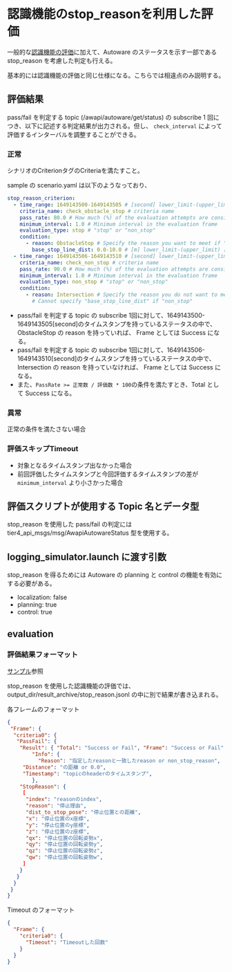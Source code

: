 # 認識機能のstop_reasonを利用した評価

一般的な[認識機能の評価](/docs/use_case/perception.ja.md)に加えて、Autoware のステータスを示す一部である stop_reason を考慮した判定も行える。

基本的には認識機能の評価と同じ仕様になる。こちらでは相違点のみ説明する。

## 評価結果

pass/fail を判定する topic (/awapi/autoware/get/status) の subscribe 1 回につき、以下に記述する判定結果が出力される。但し、 `check_interval` によって評価するインターバルを調整することができる。

### 正常

シナリオのCriterionタグのCriteriaを満たすこと。

sample の scenario.yaml は以下のようなっており、

```yaml
stop_reason_criterion:
  - time_range: 1649143500-1649143505 # [second] lower_limit-(upper_limit) [Upper limit can be omitted. If omitted value is int(1.7976931348623157e+308)]
    criteria_name: check_obstacle_stop # criteria name
    pass_rate: 80.0 # How much (%) of the evaluation attempts are considered successful.
    minimum_interval: 1.0 # Minimum interval in the evaluation frame
    evaluation_type: stop # "stop" or "non_stop"
    condition:
      - reason: ObstacleStop # Specify the reason you want to meet if "stop"
        base_stop_line_dist: 0.0-10.0 # [m] lower_limit-(upper_limit) [Upper limit can be omitted. If omitted value is 1.7976931348623157e+308]
  - time_range: 1649143506-1649143510 # [second] lower_limit-(upper_limit) [Upper limit can be omitted. If omitted value is int(1.7976931348623157e+308)]
    criteria_name: check_non_stop # criteria name
    pass_rate: 90.0 # How much (%) of the evaluation attempts are considered successful.
    minimum_interval: 1.0 # Minimum interval in the evaluation frame
    evaluation_type: non_stop # "stop" or "non_stop"
    condition:
      - reason: Intersection # Specify the reason you do not want to meet if "non_stop"
        # Cannot specify "base_stop_line_dist" if "non_stop"
```

- pass/fail を判定する topic の subscribe 1回に対して、1649143500-1649143505[second]のタイムスタンプを持っているステータスの中で、 ObstacleStop の reason を持っていれば、 Frame としては Success になる。
- pass/fail を判定する topic の subscribe 1回に対して、1649143506-1649143510[second]のタイムスタンプを持っているステータスの中で、Intersection の reason を持っていなければ、 Frame としては Success になる。
- また、`PassRate >= 正常数 / 評価数 * 100`の条件を満たすとき、Total として Success になる。

### 異常

正常の条件を満たさない場合

### 評価スキップTimeout

- 対象となるタイムスタンプ出なかった場合
- 前回評価したタイムスタンプと今回評価するタイムスタンプの差が `minimum_interval` より小さかった場合

## 評価スクリプトが使用する Topic 名とデータ型

stop_reason を使用した pass/fail の判定には tier4_api_msgs/msg/AwapiAutowareStatus 型を使用する。

## logging_simulator.launch に渡す引数

stop_reason を得るためには Autoware の planning と control の機能を有効にする必要がある。

- localization: false
- planning: true
- control: true

## evaluation

### 評価結果フォーマット

[サンプル](https://github.com/tier4/driving_log_replayer_v2/blob/develop/sample/perception/result_stop_reason.json)参照

stop_reason を使用した認識機能の評価では、output_dir/result_archive/stop_reason.jsonl の中に別で結果が書き込まれる。

各フレームのフォーマット

```json
{
 "Frame": {
  "criteria0": {
   "PassFail": {
    "Result": { "Total": "Success or Fail", "Frame": "Success or Fail" },
        "Info": {
          "Reason": "指定したreasonと一致したreason or non_stop_reason",
     "Distance": "の距離 or 0.0",
     "Timestamp": "topicのheaderのタイムスタンプ",
        },
    "StopReason": {
     [
      "index": "reasonのindex",
      "reason": "停止理由",
      "dist_to_stop_pose": "停止位置との距離",
      "x": "停止位置のx座標",
      "y": "停止位置のy座標",
      "z": "停止位置のz座標",
      "qx": "停止位置の回転姿勢x",
      "qy": "停止位置の回転姿勢y",
      "qz": "停止位置の回転姿勢z",
      "qw": "停止位置の回転姿勢w",
     ]
    }
   }
  }
 }
}
```

Timeout のフォーマット

```json
{
  "Frame": {
    "criteria0": {
      "Timeout": "Timeoutした回数"
    }
  }
}
```
